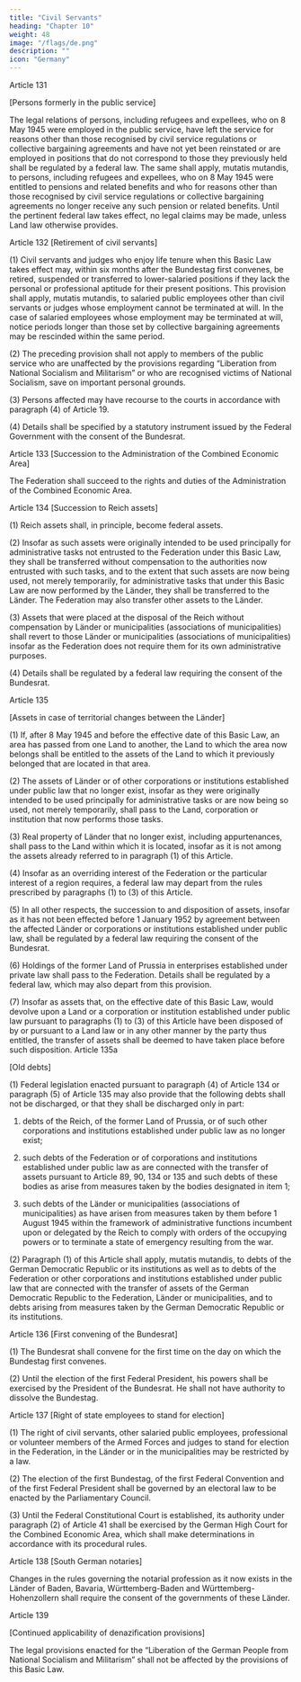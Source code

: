 ```yaml
---
title: "Civil Servants"
heading: "Chapter 10"
weight: 48
image: "/flags/de.png"
description: ""
icon: "Germany"
---
```




Article 131

[Persons formerly in the public service]

The legal relations of persons, including refugees and expellees, who on 8 May 1945 were employed
in the public service, have left the service for reasons other than those recognised by civil service
regulations or collective bargaining agreements and have not yet been reinstated or are employed in
positions that do not correspond to those they previously held shall be regulated by a federal law. The
same shall apply, mutatis mutandis, to persons, including refugees and expellees, who on 8 May 1945
were entitled to pensions and related benefits and who for reasons other than those recognised by
civil service regulations or collective bargaining agreements no longer receive any such pension or
related benefits. Until the pertinent federal law takes effect, no legal claims may be made, unless Land
law otherwise provides.

Article 132
[Retirement of civil servants]

(1) Civil servants and judges who enjoy life tenure when this Basic Law takes effect may, within six
months after the Bundestag first convenes, be retired, suspended or transferred to lower-salaried
positions if they lack the personal or professional aptitude for their present positions. This provision
shall apply, mutatis mutandis, to salaried public employees other than civil servants or judges whose
employment cannot be terminated at will. In the case of salaried employees whose employment may
be terminated at will, notice periods longer than those set by collective bargaining agreements may be
rescinded within the same period.

(2) The preceding provision shall not apply to members of the public service who are unaffected by the
provisions regarding “Liberation from National Socialism and Militarism” or who are recognised victims
of National Socialism, save on important personal grounds.

(3) Persons affected may have recourse to the courts in accordance with paragraph (4) of Article 19.

(4) Details shall be specified by a statutory instrument issued by the Federal Government with the
consent of the Bundesrat.

Article 133
[Succession to the Administration of the Combined Economic Area]

The Federation shall succeed to the rights and duties of the Administration of the Combined Economic
Area.

Article 134
[Succession to Reich assets]

(1) Reich assets shall, in principle, become federal assets.

(2) Insofar as such assets were originally intended to be used principally for administrative tasks not
entrusted to the Federation under this Basic Law, they shall be transferred without compensation to
the authorities now entrusted with such tasks, and to the extent that such assets are now being used,
not merely temporarily, for administrative tasks that under this Basic Law are now performed by the
Länder, they shall be transferred to the Länder. The Federation may also transfer other assets to the
Länder.

(3) Assets that were placed at the disposal of the Reich without compensation by Länder or
municipalities (associations of municipalities) shall revert to those Länder or municipalities
(associations of municipalities) insofar as the Federation does not require them for its own
administrative purposes.

(4) Details shall be regulated by a federal law requiring the consent of the Bundesrat.

Article 135

[Assets in case of territorial changes between the Länder]

(1) If, after 8 May 1945 and before the effective date of this Basic Law, an area has passed from one
Land to another, the Land to which the area now belongs shall be entitled to the assets of the Land to
which it previously belonged that are located in that area.

(2) The assets of Länder or of other corporations or institutions established under public law that no
longer exist, insofar as they were originally intended to be used principally for administrative tasks or
are now being so used, not merely temporarily, shall pass to the Land, corporation or institution that
now performs those tasks.

(3) Real property of Länder that no longer exist, including appurtenances, shall pass to the Land within
which it is located, insofar as it is not among the assets already referred to in paragraph (1) of this
Article.

(4) Insofar as an overriding interest of the Federation or the particular interest of a region requires, a
federal law may depart from the rules prescribed by paragraphs (1) to (3) of this Article.

(5) In all other respects, the succession to and disposition of assets, insofar as it has not been effected
before 1 January 1952 by agreement between the affected Länder or corporations or institutions
established under public law, shall be regulated by a federal law requiring the consent of the
Bundesrat.

(6) Holdings of the former Land of Prussia in enterprises established under private law shall pass to
the Federation. Details shall be regulated by a federal law, which may also depart from this provision.

(7) Insofar as assets that, on the effective date of this Basic Law, would devolve upon a Land or a
corporation or institution established under public law pursuant to paragraphs (1) to (3) of this Article
have been disposed of by or pursuant to a Land law or in any other manner by the party thus entitled,
the transfer of assets shall be deemed to have taken place before such disposition.
Article 135a

[Old debts]

(1) Federal legislation enacted pursuant to paragraph (4) of Article 134 or paragraph (5) of Article 135
may also provide that the following debts shall not be discharged, or that they shall be discharged only
in part:

1. debts of the Reich, of the former Land of Prussia, or of such other corporations and institutions established under public law as no longer exist;

2. such debts of the Federation or of corporations and institutions established under public
law as are connected with the transfer of assets pursuant to Article 89, 90, 134 or 135 and such
debts of these bodies as arise from measures taken by the bodies designated in item 1;

3. such debts of the Länder or municipalities (associations of municipalities) as have arisen
from measures taken by them before 1 August 1945 within the framework of administrative
functions incumbent upon or delegated by the Reich to comply with orders of the occupying powers
or to terminate a state of emergency resulting from the war.

(2) Paragraph (1) of this Article shall apply, mutatis mutandis, to debts of the German Democratic
Republic or its institutions as well as to debts of the Federation or other corporations and institutions
established under public law that are connected with the transfer of assets of the German Democratic
Republic to the Federation, Länder or municipalities, and to debts arising from measures taken by the
German Democratic Republic or its institutions.

Article 136
[First convening of the Bundesrat]

(1) The Bundesrat shall convene for the first time on the day on which the Bundestag first convenes.

(2) Until the election of the first Federal President, his powers shall be exercised by the President of the Bundesrat. He shall not have authority to dissolve the Bundestag.

Article 137
[Right of state employees to stand for election]

(1) The right of civil servants, other salaried public employees, professional or volunteer members of
the Armed Forces and judges to stand for election in the Federation, in the Länder or in the
municipalities may be restricted by a law.

(2) The election of the first Bundestag, of the first Federal Convention and of the first Federal
President shall be governed by an electoral law to be enacted by the Parliamentary Council.

(3) Until the Federal Constitutional Court is established, its authority under paragraph (2) of Article 41
shall be exercised by the German High Court for the Combined Economic Area, which shall make
determinations in accordance with its procedural rules.

Article 138
[South German notaries]

Changes in the rules governing the notarial profession as it now exists in the Länder of Baden,
Bavaria, Württemberg-Baden and Württemberg-Hohenzollern shall require the consent of the
governments of these Länder.

Article 139

[Continued applicability of denazification provisions]

The legal provisions enacted for the “Liberation of the German People from National Socialism and
Militarism” shall not be affected by the provisions of this Basic Law.

